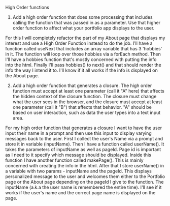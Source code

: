 High Order functions

1. Add a high order function that does some processing that includes calling the function that was passed in as a parameter. Use that higher order function to affect what your portfolio app displays to the user.

For this I will completely refactor the part of my About page that displays my interest and use a High Order Function instead to do the job. I'll have a function called useNext that includes an array variable that has 3 'hobbies' in it. The function will loop over those hobbies via a forEach method. Then I'll have a hobbies function that's mostly concerned with putting the info into the html. Finally I'll pass hobbies() to next() and that should render the info the way I intend it to. I'll know if it all works if the info is displayed on the About page.

2. Add a high order function that generates a closure. The high order function must accept at least one parameter (call it "A" here) that affects the hidden context of the closure function. The closure must change what the user sees in the browser, and the closure must accept at least one parameter (call it "B") that affects that behavior. "A" should be based on user interaction, such as data the user types into a text input area.

For my high order function that generates a closure I want to have the user input their name in a prompt and then use this input to display varying messages back to the user.
First I collect the user's Name via a prompt and store it in variable (inputName). Then I have a function called userName(). It takes the parameters of inputName as well as pageId. Page id is important as I need to it specify which message should be displayed. Inside this function I have another function called makePage(). This is mainly concerned with creating the info in the html. After that I store userName() in a variable with two params - inputName and the pageId. This displays personalized message to the user and welcomes them either to the Portfolio page or the About page depending on the pageId I give to the function. The inputName (a.k.a the user name is remembered the entire time). I'll see if it works if the user's name and the correct page name is displayed on the page.
